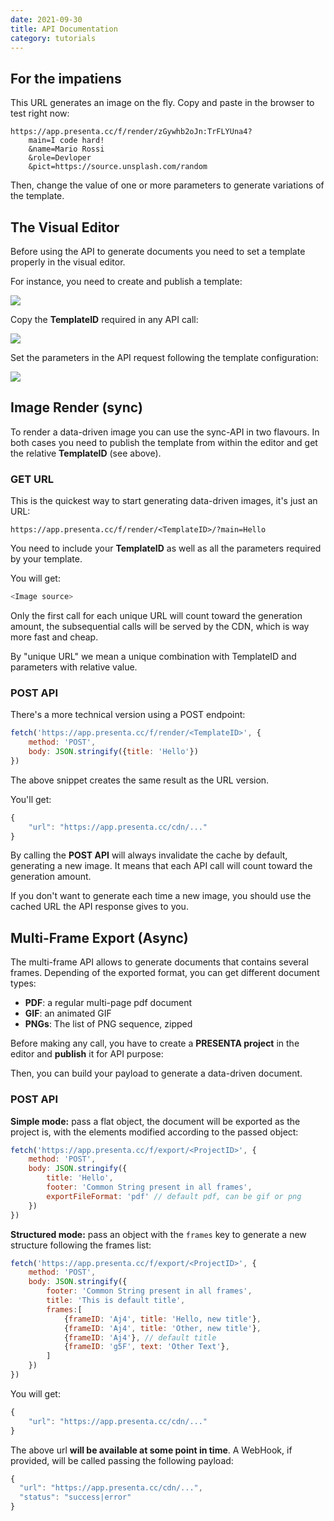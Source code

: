 ```yaml
---
date: 2021-09-30
title: API Documentation
category: tutorials
---
```


## For the impatiens

This URL generates an image on the fly. Copy and paste in the browser to test right now:

```shell
https://app.presenta.cc/f/render/zGywhb2oJn:TrFLYUna4?
	main=I code hard!
	&name=Mario Rossi
	&role=Devloper
	&pict=https://source.unsplash.com/random
```

Then, change the value of one or more parameters to generate variations of the template.



## The Visual Editor

Before using the API to generate documents you need to set a template properly in the visual editor.

For instance, you need to create and publish a template:

![](api-1.png)

Copy the **TemplateID** required in any API call:

![](api-2.png)

Set the parameters in the API request following the template configuration:

![](api-3.png)

## Image Render (sync)

To render a data-driven image you can use the sync-API in two flavours. 
In both cases you need to publish the template from within the editor and get the relative **TemplateID** (see above).

### GET URL

This is the quickest way to start generating data-driven images, it's just an URL:

```asciiarmor
https://app.presenta.cc/f/render/<TemplateID>/?main=Hello
```

You need to include your **TemplateID** as well as all the parameters required by your template.

You will get: 

```js
<Image source>
```

Only the first call for each unique URL will count toward the generation amount, the subsequential calls will be served by the CDN, which is way more fast and cheap.

By "unique URL" we mean a unique combination with TemplateID and parameters with relative value.



### POST API

There's a more technical version using a POST endpoint:

```js
fetch('https://app.presenta.cc/f/render/<TemplateID>', {
	method: 'POST',
	body: JSON.stringify({title: 'Hello'})
})
```

The above snippet creates the same result as the URL version.

You'll get:

```js
{
	"url": "https://app.presenta.cc/cdn/..."
}
```

By calling the **POST API** will always invalidate the cache by default, generating a new image. It means that each API call will count toward the generation amount.

If you don't want to generate each time a new image, you should use the cached URL the API response gives to you.



## Multi-Frame Export (Async)

The multi-frame API allows to generate documents that contains several frames. Depending of the exported format, you can get different document types:

- **PDF**: a regular multi-page pdf document
- **GIF**: an animated GIF
- **PNGs**: The list of PNG sequence, zipped

Before making any call, you have to create a **PRESENTA project** in the editor and **publish** it for API purpose:

Then, you can build your payload to generate a data-driven document.

### POST API

**Simple mode:** pass a flat object, the document will be exported as the project is, with the elements modified according to the passed object:

```js
fetch('https://app.presenta.cc/f/export/<ProjectID>', {
	method: 'POST',
	body: JSON.stringify({
		title: 'Hello',
		footer: 'Common String present in all frames',
		exportFileFormat: 'pdf' // default pdf, can be gif or png
	})
})
```

**Structured mode:** pass an object with the `frames` key to generate a new structure following the frames list:

```js
fetch('https://app.presenta.cc/f/export/<ProjectID>', {
	method: 'POST',
	body: JSON.stringify({
		footer: 'Common String present in all frames',
		title: 'This is default title',
		frames:[
			{frameID: 'Aj4', title: 'Hello, new title'},
			{frameID: 'Aj4', title: 'Other, new title'},
			{frameID: 'Aj4'}, // default title
			{frameID: 'g5F', text: 'Other Text'},
		]
	})
})
```

You will get:

```js
{
	"url": "https://app.presenta.cc/cdn/..."
}
```

The above url **will be available at some point in time**. A WebHook, if provided, will be called passing the following payload:

```js
{
  "url": "https://app.presenta.cc/cdn/...",
  "status": "success|error"
}
```




